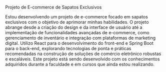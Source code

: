 Projeto de E-commerce de Sapatos Exclusivos

Estou desenvolvendo um projeto de e-commerce focado em sapatos exclusivos com o objetivo de aprimorar minhas habilidades.
O projeto abrange desde a criação do design e da interface de usuário até a implementação de funcionalidades avançadas de e-commerce,
como gerenciamento de inventário e integração com plataformas de marketing digital. Utilizo React para o desenvolvimento do front-end e Spring Boot para o back-end,
explorando tecnologias de ponta e práticas recomendadas na construção de soluções de comércio eletrônico robustas e escaláveis. Este projeto está sendo desenvolvido com os conhecimentos adquiridos durante a faculdade e em cursos que ainda estou realizando.

